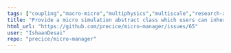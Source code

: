 ```yaml
---
tags: ["coupling","macro-micro","multiphysics","multiscale","research-and-development"]
title: "Provide a micro simulation abstract class which users can inherit/create a subclass"
html_url: "https://github.com/precice/micro-manager/issues/65"
user: "IshaanDesai"
repo: "precice/micro-manager"
---
```



